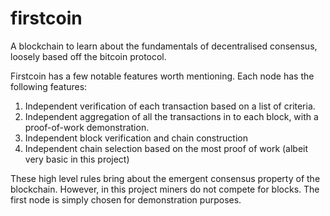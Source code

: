# firstcoin

A blockchain to learn about the fundamentals of decentralised consensus, loosely based off the bitcoin protocol.

Firstcoin has a few notable features worth mentioning. Each node has the following features:

1. Independent verification of each transaction based on a list of criteria.
2. Independent aggregation of all the transactions in to each block, with a proof-of-work demonstration.
3. Independent block verification and chain construction
4. Independent chain selection based on the most proof of work (albeit very basic in this project)

These high level rules bring about the emergent consensus property of the blockchain. However, in this project miners do not compete for blocks. The first node is simply chosen for demonstration purposes.
